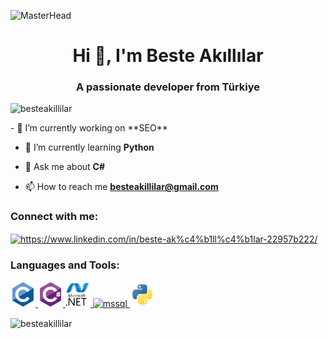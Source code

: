 
![MasterHead](https://r.resimlink.com/J81Q3Sot.png)



<h1 align="center">Hi 👋, I'm Beste Akıllılar</h1>
<h3 align="center">A passionate developer from Türkiye</h3>

<p align="left"> <img src="https://komarev.com/ghpvc/?username=besteakillilar&label=Profile%20views&color=0e75b6&style=flat" alt="besteakillilar" /> </p>
- 🔭 I’m currently working on **SEO**

- 🌱 I’m currently learning **Python**

- 💬 Ask me about **C#**

- 📫 How to reach me **besteakillilar@gmail.com**

<h3 align="left">Connect with me:</h3>
<p align="left">
<a href="https://linkedin.com/in/https://www.linkedin.com/in/beste-ak%c4%b1ll%c4%b1lar-22957b222/" target="blank"><img align="center" src="https://raw.githubusercontent.com/rahuldkjain/github-profile-readme-generator/master/src/images/icons/Social/linked-in-alt.svg" alt="https://www.linkedin.com/in/beste-ak%c4%b1ll%c4%b1lar-22957b222/" height="30" width="40" /></a>
</p>

<h3 align="left">Languages and Tools:</h3>
<p align="left"> <a href="https://www.cprogramming.com/" target="_blank" rel="noreferrer"> <img src="https://raw.githubusercontent.com/devicons/devicon/master/icons/c/c-original.svg" alt="c" width="40" height="40"/> </a> <a href="https://www.w3schools.com/cs/" target="_blank" rel="noreferrer"> <img src="https://raw.githubusercontent.com/devicons/devicon/master/icons/csharp/csharp-original.svg" alt="csharp" width="40" height="40"/> </a> <a href="https://dotnet.microsoft.com/" target="_blank" rel="noreferrer"> <img src="https://raw.githubusercontent.com/devicons/devicon/master/icons/dot-net/dot-net-original-wordmark.svg" alt="dotnet" width="40" height="40"/> </a> <a href="https://www.microsoft.com/en-us/sql-server" target="_blank" rel="noreferrer"> <img src="https://www.svgrepo.com/show/303229/microsoft-sql-server-logo.svg" alt="mssql" width="40" height="40"/> </a> <a href="https://www.python.org" target="_blank" rel="noreferrer"> <img src="https://raw.githubusercontent.com/devicons/devicon/master/icons/python/python-original.svg" alt="python" width="40" height="40"/> </a> </p>

<p><img align="center" src="https://github-readme-streak-stats.herokuapp.com/?user=besteakillilar&" alt="besteakillilar" /></p>
